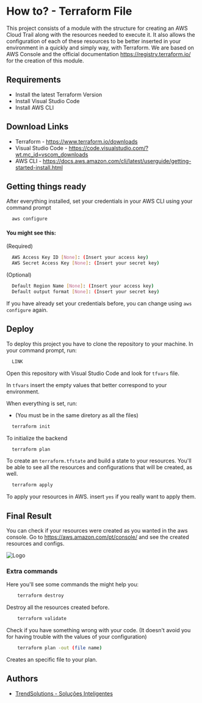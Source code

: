 # How to? - Terraform File


This project consists of a module with the structure for creating an AWS Cloud Trail along with the resources needed to execute it. It also allows the configuration of each of these resources to be better inserted in your environment in a quickly and simply way, with Terraform. We are based on AWS Console and the official documentation https://registry.terraform.io/ for the creation of this module.
## Requirements

 - Install the latest Terraform Version
 - Install Visual Studio Code
 - Install AWS CLI

## Download Links

- Terraform - https://www.terraform.io/downloads
- Visual Studio Code - https://code.visualstudio.com/?wt.mc_id=vscom_downloads
- AWS CLI - https://docs.aws.amazon.com/cli/latest/userguide/getting-started-install.html

## Getting things ready

After everything installed, set your credentials in your AWS CLI using your command prompt

```bash
  aws configure
```
#### You might see this:

(Required)

```bash
  AWS Access Key ID [None]: (Insert your access key)
  AWS Secret Access Key [None]: (Insert your secret key)
```

(Optional)

```bash
  Default Region Name [None]: (Insert your access key)
  Default output format [None]: (Insert your secret key)
```

If you have already set your credentials before, you can change using `aws configure` again.

## Deploy

To deploy this project you have to clone the repository to your machine. In your command prompt, run:

```bash
  LINK
```
Open this repository with Visual Studio Code and look for `tfvars` file.

In `tfvars` insert the empty values that better correspond to your environment.

When everything is set, run:
- (You must be in the same diretory as all the files)

```bash
  terraform init
```

To initialize the backend

```bash
  terraform plan 
```

To create an `terraform.tfstate` and build a state to your resources. You'll be able to see all the resources and configurations that will be created, as well.

```bash
  terraform apply
```
To apply your resources in AWS. insert `yes` if you really want to apply them.

## Final Result

You can check if your resources were created as you wanted in the aws console. Go to https://aws.amazon.com/pt/console/ and see the created resources and configs.





![Logo](https://fcortes.com.br/static/1fa99d7351e4f4c5b4313e933de57031/d9199/terraform_logo.png)
### Extra commands

Here you'll see some commands the might help you:

```bash
    terraform destroy
```

Destroy all the resources created before.

```bash
    terraform validate
```

Check if you have something wrong with your code. (It doesn't avoid you for having trouble with the values of your configuration)

```bash
    terraform plan -out (file name)
```

Creates an specific file to your plan.
## Authors

- [TrendSolutions - Soluções Inteligentes](https://tsit.com.br/)